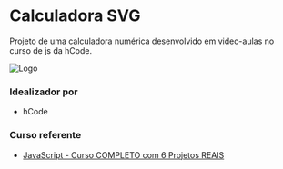 # Calculadora SVG

Projeto de uma calculadora numérica desenvolvido em video-aulas no curso de js da hCode.


![Logo](https://arturkilldragon.files.wordpress.com/2019/04/calculadora-javascript.jpg)


### Idealizador por

- hCode

### Curso referente
- [JavaScript - Curso COMPLETO com 6 Projetos REAIS](https://www.udemy.com/course/javascript-curso-completo/)
